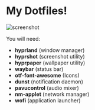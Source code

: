 # My Dotfiles!

![screenshot](https://github.com/skyboxSH/dotfiles/blob/main/Pictures/2023-08-31-171823_hyprshot.png?raw=true)

You will need:
- **hyprland** (window manager)
- **hyprshot** (screenshot utility)
- **hyprpaper** (wallpaper utility)
- **waybar** (status bar)
- **otf-font-awesome** (Icons)
- **dunst** (notification daemon)
- **pavucontrol** (audio mixer)
- **nm-applet** (network manager)
- **wofi** (application launcher)
